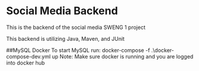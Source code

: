 # Social Media Backend

This is the backend of the social media SWENG 1 project

This backend is utilizing Java, Maven, and JUnit

##MySQL Docker
To start MySQL run: docker-compose -f .\docker-compose-dev.yml up
Note: Make sure docker is running and you are logged into docker hub
